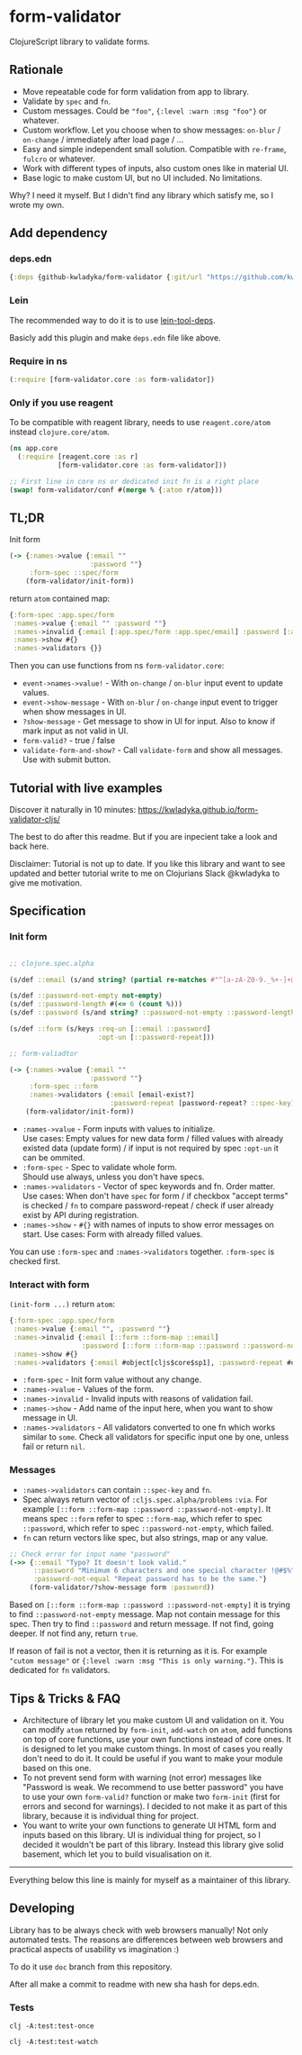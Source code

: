 # form-validator

ClojureScript library to validate forms.

## Rationale

- Move repeatable code for form validation from app to library.
- Validate by `spec` and `fn`.
- Custom messages. Could be `"foo"`, `{:level :warn :msg "foo"}` or whatever.
- Custom workflow. Let you choose when to show messages: `on-blur` / `on-change` / immediately after load page / ...
- Easy and simple independent small solution. Compatible with `re-frame`, `fulcro` or whatever.
- Work with different types of inputs, also custom ones like in material UI.
- Base logic to make custom UI, but no UI included. No limitations.

Why? I need it myself. But I didn't find any library which satisfy me, so I wrote my own.

## Add dependency

### deps.edn

```clojure
{:deps {github-kwladyka/form-validator {:git/url "https://github.com/kwladyka/form-validator-cljs" :sha "af088fd5709d4a48feea249285a315dd3c91a145"}}}
```

### Lein

The recommended way to do it is to use [lein-tool-deps](https://github.com/RickMoynihan/lein-tools-deps).

Basicly add this plugin and make `deps.edn` file like above.

### Require in ns

```clojure
(:require [form-validator.core :as form-validator])
```

### Only if you use reagent

To be compatible with reagent library, needs to use `reagent.core/atom` instead `clojure.core/atom`.

```clojure
(ns app.core
  (:require [reagent.core :as r]
            [form-validator.core :as form-validator]))

;; First line in core ns or dedicated init fn is a right place
(swap! form-validator/conf #(merge % {:atom r/atom}))
```

## TL;DR

Init form

```clojure
(-> {:names->value {:email ""
                    :password ""}
     :form-spec ::spec/form
    (form-validator/init-form))
```

return `atom` contained map:

```clojure
{:form-spec :app.spec/form
 :names->value {:email "" :password ""}
 :names->invalid {:email [:app.spec/form :app.spec/email] :password [:app.spec/form :app.spec/password :app.spec/password-not-empty]}
 :names->show #{}
 :names->validators {}}
 ```

Then you can use functions from ns `form-validator.core`:

- `event->names->value!` - With `on-change` / `on-blur` input event to update values.
- `event->show-message` - With `on-blur` / `on-change` input event to trigger when show messages in UI.
- `?show-message` - Get message to show in UI for input. Also to know if mark input as not valid in UI.
- `form-valid?` - true / false
- `validate-form-and-show?` - Call `validate-form` and show all messages. Use with submit button.

## Tutorial with live examples

Discover it naturally in 10 minutes: https://kwladyka.github.io/form-validator-cljs/

The best to do after this readme. But if you are inpecient take a look and back here.

Disclaimer: Tutorial is not up to date. If you like this library and want to see updated and better tutorial write to me on Clojurians Slack @kwladyka to give me motivation.

## Specification

### Init form

```clojure

;; clojure.spec.alpha

(s/def ::email (s/and string? (partial re-matches #"^[a-zA-Z0-9._%+-]+@[a-zA-Z0-9.-]+\.[a-zA-Z]{2,63}$")))

(s/def ::password-not-empty not-empty)
(s/def ::password-length #(<= 6 (count %)))
(s/def ::password (s/and string? ::password-not-empty ::password-length))

(s/def ::form (s/keys :req-un [::email ::password]
                      :opt-un [::password-repeat]))

;; form-valiadtor

(-> {:names->value {:email ""
                    :password ""}
     :form-spec ::form
     :names->validators {:email [email-exist?]
                         :password-repeat [password-repeat? ::spec-key]}}
    (form-validator/init-form))
```

- `:names->value` - Form inputs with values to initialize.  
Use cases: Empty values for new data form / filled values with already existed data (update form) / if input is not required by spec `:opt-un` it can be ommited.
- `:form-spec` - Spec to validate whole form.  
Should use always, unless you don't have specs.
- `:names->validators` - Vector of spec keywords and fn. Order matter.  
Use cases: When don't have `spec` for form / if checkbox "accept terms" is checked / `fn` to compare password-repeat / check if user already exist by API during registration.
- `:names->show` - `#{}` with names of inputs to show error messages on start.
Use cases: Form with already filled values. 

You can use `:form-spec` and `:names->validators` together. `:form-spec` is checked first.

### Interact with form

`(init-form ...)` return `atom`:

```clojure
{:form-spec :app.spec/form
 :names->value {:email "", :password ""}
 :names->invalid {:email [::form ::form-map ::email]
                  :password [::form ::form-map ::password ::password-not-empty]}
 :names->show #{}
 :names->validators {:email #object[cljs$core$sp1], :password-repeat #object[cljs$core$sp1]}}
 ```

- `:form-spec` - Init form value without any change.
- `:names->value` - Values of the form.
- `:names->invalid` - Invalid inputs with reasons of validation fail.
- `:names->show` - Add name of the input here, when you want to show message in UI.
- `:names->validators` - All validators converted to one fn which works similar to `some`. Check all validators for specific input one by one, unless fail or return `nil`.

### Messages

- `:names->validators` can contain `::spec-key` and `fn`.
- Spec always return vector of `:cljs.spec.alpha/problems` `:via`. For example `[::form ::form-map ::password ::password-not-empty]`. It means spec `::form` refer to spec `::form-map`, which refer to spec `::password`, which refer to spec `::password-not-empty`, which failed.
- `fn` can return vectors like spec, but also strings, map or any value.
```clojure
;; Check error for input name "password"
(->> {::email "Typo? It doesn't look valid."
      ::password "Minimum 6 characters and one special character !@#$%^&*."
      :password-not-equal "Repeat password has to be the same."}
     (form-validator/?show-message form :password))
```
Based on `[::form ::form-map ::password ::password-not-empty]` it is trying to find `::password-not-empty` message. Map not contain message for this spec. Then try to find `::password` and return message. If not find, going deeper. If not find any, return `true`.

If reason of fail is not a vector, then it is returning as it is. For example `"cutom message"` or `{:level :warn :msg "This is only warning."}`. This is dedicated for `fn` validators.

## Tips & Tricks & FAQ

- Architecture of library let you make custom UI and validation on it. You can modify `atom` returned by `form-init`, `add-watch` on `atom`, add functions on top of core functions, use your own functions instead of core ones. It is designed to let you make custom things. In most of cases you really don't need to do it. It could be useful if you want to make your module based on this one.
- To not prevent send form with warning (not error) messages like "Password is weak. We recommend to use better password" you have to use your own `form-valid?` function or make two `form-init` (first for errors and second for warnings). I decided to not make it as part of this library, because it is individual thing for project.
- You want to write your own functions to generate UI HTML form and inputs based on this library. UI is individual thing for project, so I decided it wouldn't be part of this library. Instead this library give solid basement, which let you to build visualisation on it.

---

Everything below this line is mainly for myself as a maintainer of this library.

## Developing

Library has to be always check with web browsers manually! Not only automated tests. The reasons are differences between web browsers and practical aspects of usability vs imagination :)

To do it use `doc` branch from this repository.

After all make a commit to readme with new sha hash for deps.edn.

### Tests

`clj -A:test:test-once`

`clj -A:test:test-watch`
